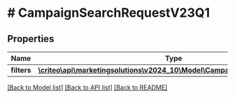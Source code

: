 # # CampaignSearchRequestV23Q1

## Properties

Name | Type | Description | Notes
------------ | ------------- | ------------- | -------------
**filters** | [**\criteo\api\marketingsolutions\v2024_10\Model\CampaignSearchFiltersV23Q1**](CampaignSearchFiltersV23Q1.md) |  | [optional]

[[Back to Model list]](../../README.md#models) [[Back to API list]](../../README.md#endpoints) [[Back to README]](../../README.md)
